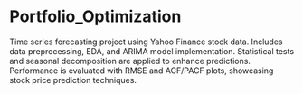 # Portfolio_Optimization
Time series forecasting project using Yahoo Finance stock data. Includes data preprocessing, EDA, and ARIMA model implementation. Statistical tests and seasonal decomposition are applied to enhance predictions. Performance is evaluated with RMSE and ACF/PACF plots, showcasing stock price prediction techniques.
